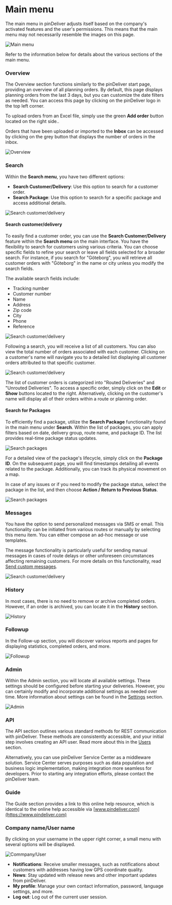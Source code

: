 # Main menu

The main menu in pinDeliver adjusts itself based on the company's activated features and the user's permissions. This means that the main menu may not necessarily resemble the images on this page.

![Main menu](/images/main_menu.png)

Refer to the information below for details about the various sections of the main menu.

### Overview
The Overview section functions similarly to the pinDeliver start page, providing an overview of all planning orders. By default, this page displays planning orders from the last 3 days, but you can customize the date filters as needed. You can access this page by clicking on the pinDeliver logo in the top left corner.

To upload orders from an Excel file, simply use the green **Add order** button located on the right side..

Orders that have been uploaded or imported to the **Inbox** can be accessed by clicking on the grey button that displays the number of orders in the inbox.

![Overview](/images/main_menu_overview.png)

### Search
Within the **Search menu**, you have two different options:

* **Search Customer/Delivery**: Use this option to search for a customer order.
* **Search Package**: Use this option to search for a specific package and access additional details.

![Search customer/delivery](/images/main_menu_search_customer_delivery0.png)

#### Search customer/delivery
To easily find a customer order, you can use the **Search Customer/Delivery** feature within the **Search menu** on the main interface. You have the flexibility to search for customers using various criteria. You can choose specific fields to refine your search or leave all fields selected for a broader search. For instance, if you search for "Göteborg", you will retrieve all customer orders with "Göteborg" in the name or city unless you modify the search fields.

The available search fields include:

* Tracking number
* Customer number
* Name
* Address
* Zip code
* City
* Phone
* Reference    

![Search customer/delivery](/images/main_menu_search_customer_delivery1.png)

Following a search, you will receive a list of all customers. You can also view the total number of orders associated with each customer. Clicking on a customer's name will navigate you to a detailed list displaying all customer orders attributed to that specific customer.

![Search customer/delivery](/images/main_menu_search_customer_delivery2.png)

The list of customer orders is categorized into "Routed Deliveries" and "Unrouted Deliveries". To access a specific order, simply click on the **Edit** or **Show** buttons located to the right. Alternatively, clicking on the customer's name will display all of their orders within a route or planning order.

#### Search for Packages
To efficiently find a package, utilize the **Search Package** functionality found in the main menu under **Search**. Within the list of packages, you can apply filters based on date, delivery group, route name, and package ID. The list provides real-time package status updates.

![Search packages](/images/main_menu_search_package1.png)

For a detailed view of the package's lifecycle, simply click on the **Package ID**. On the subsequent page, you will find timestamps detailing all events related to the package. Additionally, you can track its physical movement on a map.

In case of any issues or if you need to modify the package status, select the package in the list, and then choose **Action / Return to Previous Status**.

![Search packages](/images/main_menu_search_package2.png)

### Messages
You have the option to send personalized messages via SMS or email. This functionality can be initiated from various routes or manually by selecting this menu item. You can either compose an ad-hoc message or use templates.

The message functionality is particularly useful for sending manual messages in cases of route delays or other unforeseen circumstances affecting remaining customers. For more details on this functionality, read [Send custom messages](send_custom_messages.md).

![Search customer/delivery](/images/main_menu_messages.png)

### History
In most cases, there is no need to remove or archive completed orders. However, if an order is archived, you can locate it in the **History** section.

![History](/images/main_menu_history.png)

### Followup
In the Follow-up section, you will discover various reports and pages for displaying statistics, completed orders, and more.

![Followup](/images/main_menu_followup.png)

### Admin
Within the Admin section, you will locate all available settings. These settings should be configured before starting your deliveries. However, you can certainly modify and incorporate additional settings as needed over time. More information about settings can be found in the [Settings](settings.md) section.

![Admin](/images/main_menu_admin.png)

### API
The API section outlines various standard methods for REST communication with pinDeliver. These methods are consistently accessible, and your initial step involves creating an API user. Read more about this in the [Users](users.md) section.

Alternatively, you can use pinDeliver Service Center as a middleware solution. Service Center serves purposes such as data population and business logic implementation, making integration more seamless for developers. Prior to starting any integration efforts, please contact the pinDeliver team.

### Guide
The Guide section provides a link to this online help resource, which is identical to the online help accessible via [www.pindeliver.com](https://www.pindeliver.com)

### Company name/User name
By clicking on your username in the upper right corner, a small menu with several options will be displayed.

![Commpany/User](/images/main_menu_companyname_username.png)

* **Notifications**: Receive smaller messages, such as notifications about customers with addresses having low GPS coordinate quality.
* **News**: Stay updated with release news and other important updates from pinDeliver.  
* **My profile**: Manage your own contact information, password, language settings, and more.  
* **Log out**: Log out of the current user session.
